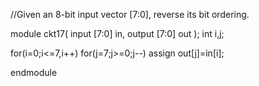 //Given an 8-bit input vector [7:0], reverse its bit ordering.


module ckt17( 
    input [7:0] in,
    output [7:0] out
);
int i,j;

for(i=0;i<=7,i++)
for(j=7;j>=0;j--)
assign out[j]=in[i];

endmodule